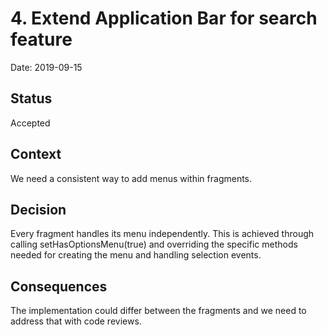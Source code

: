 # 4. Extend Application Bar for search feature

Date: 2019-09-15

## Status

Accepted

## Context

We need a consistent way to add menus within fragments.

## Decision

Every fragment handles its menu independently. This is achieved through calling setHasOptionsMenu(true)
and overriding the specific methods needed for creating the menu and handling selection events.

## Consequences

The implementation could differ between the fragments and we need to address that with code reviews.